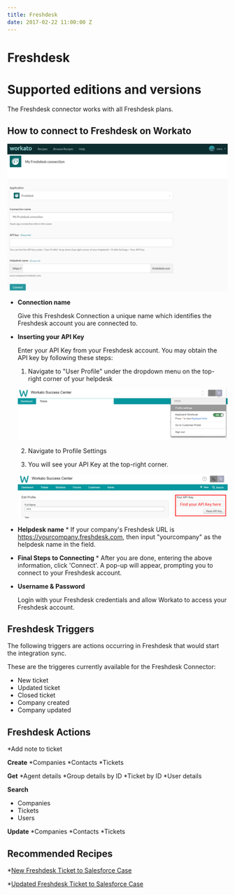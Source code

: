 ```yaml
---
title: Freshdesk
date: 2017-02-22 11:00:00 Z
---
```


# Freshdesk

# Supported editions and versions
The Freshdesk connector works with all Freshdesk plans.

## How to connect to Freshdesk on Workato

![Freshdesk Connection](/assets/images/connectors/freshdesk/FD-connection.png)

* **Connection name**

  Give this Freshdesk Connection a unique name which identifies the Freshdesk account you are connected to.

* **Inserting your API Key**

  Enter your API Key from your Freshdesk account. You may obtain the API key by following these steps:

  1. Navigate to "User Profile" under the dropdown menu on the top-right corner of your helpdesk

  ![Freshdesk Connection](/assets/images/connectors/freshdesk/FD-tab.png)

  2. Navigate to Profile Settings

  3. You will see your API Key at the top-right corner.

  ![Freshdesk Connection](/assets/images/connectors/freshdesk/FD-API.png)

* **Helpdesk name** *
  If your company's Freshdesk URL is https://yourcompany.freshdesk.com, then input "yourcompany" as the helpdesk name in the field.

* **Final Steps to Connecting** *
  After you are done, entering the above information, click 'Connect'. A pop-up will appear, prompting you to connect to your Freshdesk account.

* **Username & Password**

  Login with your Freshdesk credentials and allow Workato to access your Freshdesk account.

## Freshdesk Triggers
 The following triggers are actions occurring in Freshdesk that would start the integration sync.

 These are the triggeres currently available for the Freshdesk Connector:

 * New ticket
 * Updated ticket
 * Closed ticket
 * Company created
 * Company updated

## Freshdesk Actions
 *Add note to ticket

 **Create**
  *Companies
  *Contacts
  *Tickets

 **Get**
  *Agent details
  *Group details by ID
  *Ticket by ID
  *User details

 **Search**
  * Companies
  * Tickets
  * Users

 **Update**
  *Companies
  *Contacts
  *Tickets

## Recommended Recipes
 *[New Freshdesk Ticket to Salesforce Case](https://www.workato.com/recipes/309080-new-freshdesk-ticket-to-salesforce#recipe)

 *[Updated Freshdesk Ticket to Salesforce Case](https://www.workato.com/recipes/309369-updated-freshdesk-ticket-to-salesforce)

